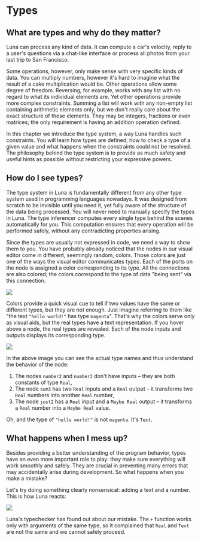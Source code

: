 # Types

## What are types and why do they matter?

Luna can process any kind of data. It can compute a car's velocity, reply to a user's questions via a chat-like interface or process all photos from your last trip to San Francisco. 

Some operations, however, only make sense with very specific kinds of data. You can multiply numbers, however it's hard to imagine what the result of a cake multiplication would be. Other operations allow some degree of freedom. Reversing, for example, works with any list with no regard to what its individual elements are. Yet other operations provide more complex constraints. Summing a list will work with any non-empty list containing arithmetic elements only, but we don't really care about the exact structure of these elements. They may be integers, fractions or even matrices; the only requirement is having an addition operation defined.

In this chapter we introduce the type system, a way Luna handles such constraints. You will learn how types are defined, how to check a type of a given value and what happens when the constraints could not be resolved. The philosophy behind the type system is to provide as much safety and useful hints as possible without restricting your expressive powers.


## How do I see types?

The type system in Luna is fundamentally different from any other type system used in programming languages nowadays. It was designed from scratch to be invisible until you need it, yet fully aware of the structure of the data being processed. You will never need to manually specify the types in Luna. The type inferencer computes every single type behind the scenes automatically for you. This computation ensures that every operation will be performed safely, without any contradicting properties arising.

Since the types are usually not expressed in code, we need a way to show them to you. You have probably already noticed that the nodes in our visual editor come in different, seemingly random, colors. Those colors are just one of the ways the visual editor communicates types. Each of the ports on the node is assigned a color corresponding to its type. All the connections are also colored; the colors correspond to the type of data "being sent" via this connection.

![](assets/colorful_graph.png)

Colors provide a quick visual cue to tell if two values have the same or different types, but they are not enough. Just imagine referring to them like "the text `"hello world!"` has type `magenta`". That's why the colors serve only as visual aids, but the real types have a text representation. If you hover above a node, the real types are revealed. Each of the node inputs and outputs displays its corresponding type.

![](assets/graph_with_types.png)

In the above image you can see the actual type names and thus understand the behavior of the node:

1. The nodes `number2` and `number3` don't have inputs – they are both constants of type `Real`,
2. The node `sum3` has two `Real` inputs and a `Real` output – it transforms two `Real` numbers into another `Real` number,
3. The node `just2` has a `Real` input and a `Maybe Real` output – it transforms a `Real` number into a `Maybe Real` value.

Oh, and the type of `"hello world!"` is not `magenta`. It's `Text`.

## What happens when I mess up?

Besides providing a better understanding of the program behavior, types have an even more important role to play: they make sure everything will work smoothly and safely. They are crucial in preventing many errors that may accidentally arise during development. So what happens when you make a mistake?

Let's try doing something clearly nonsensical: adding a text and a number. This is how Luna reacts:

![](assets/tc_error.png)

Luna's typechecker has found out about our mistake. The `+` function works only with arguments of the same type, so it complained that `Real` and `Text` are not the same and we cannot safely proceed.
